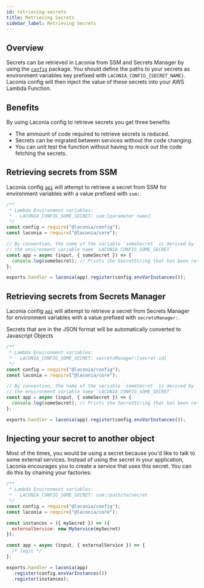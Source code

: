 ```yaml
---
id: retrieving-secrets
title: Retrieving Secrets
sidebar_label: Retrieving Secrets
---
```


## Overview

Secrets can be retrieved in Laconia from SSM and Secrets Manager by using
the [`config`](api/config.md) package. You should define the paths to your
secrets as environment variables key prefixed with `LACONIA_CONFIG_{SECRET_NAME}`.
Laconia config will then inject the value of these secrets into your AWS Lambda
Function.

## Benefits

By using Laconia config to retrieve secrets you get three benefits

* The ammount of code required to retrieve secrets is reduced.
* Secrets can be migrated between services without the code changing.
* You can unit test the function without having to mock out the code fetching the secrets.


## Retrieving secrets from SSM

Laconia config [`api`](api/config.md) will attempt to retrieve a secret from
SSM for environment variables with a value prefixed with `ssm:`.

```js
/**
 * Lambda Environment variables:
 * - LACONIA_CONFIG_SOME_SECRET: ssm:[parameter name]
 */
const config = require("@laconia/config");
const laconia = require("@laconia/core");

// By convention, the name of the variable `someSecret` is derived by
// the environment variable name `LACONIA_CONFIG_SOME_SECRET`
const app = async (input, { someSecret }) => {
  console.log(someSecret); // Prints the SecretString that has been retrieved from SSM
};

exports.handler = laconia(app).register(config.envVarInstances());
```

## Retrieving secrets from Secrets Manager

Laconia config [`api`](api/config.md) will attempt to retrieve a secret from
Secrets Manager for environment variables with a value prefixed with `secretsManager:`.

Secrets that are in the JSON format will be automatically converted to Javascript Objects

```js
/**
 * Lambda Environment variables:
 * - LACONIA_CONFIG_SOME_SECRET: secretsManager:[secret id]
 */
const config = require("@laconia/config");
const laconia = require("@laconia/core");

// By convention, the name of the variable `someSecret` is derived by
// the environment variable name `LACONIA_CONFIG_SOME_SECRET`
const app = async (input, { someSecret }) => {
  console.log(someSecret); // Prints the SecretString that has been retrieved from SSM
};

exports.handler = laconia(app).register(config.envVarInstances());
```

## Injecting your secret to another object

Most of the times, you would be using a secret because you'd like to talk to
some external services. Instead of using the secret in your application, Laconia
encourages you to create a service that uses this secret. You can do this by
chaining your factories:

```js
/**
 * Lambda Environment variables:
 * - LACONIA_CONFIG_SOME_SECRET: ssm:/path/to/secret
 */
const config = require("@laconia/config");
const laconia = require("@laconia/core");

const instances = ({ mySecret }) => ({
  externalService: new MyService(mySecret)
});

const app = async (input, { externalService }) => {
  /* logic */
};

exports.handler = laconia(app)
  .register(config.envVarInstances())
  .register(instances);
```
